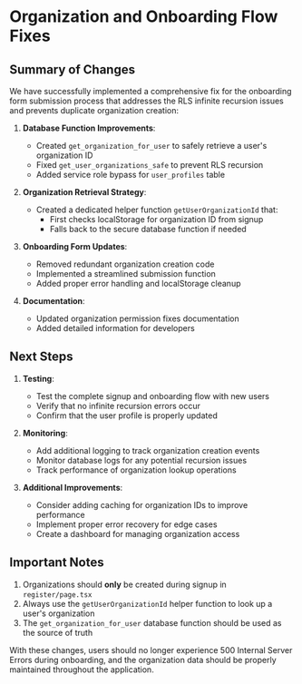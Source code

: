 # Organization and Onboarding Flow Fixes

## Summary of Changes

We have successfully implemented a comprehensive fix for the onboarding form submission process that addresses the RLS infinite recursion issues and prevents duplicate organization creation:

1. **Database Function Improvements**:
   - Created `get_organization_for_user` to safely retrieve a user's organization ID
   - Fixed `get_user_organizations_safe` to prevent RLS recursion
   - Added service role bypass for `user_profiles` table

2. **Organization Retrieval Strategy**:
   - Created a dedicated helper function `getUserOrganizationId` that:
     - First checks localStorage for organization ID from signup
     - Falls back to the secure database function if needed

3. **Onboarding Form Updates**:
   - Removed redundant organization creation code
   - Implemented a streamlined submission function
   - Added proper error handling and localStorage cleanup

4. **Documentation**:
   - Updated organization permission fixes documentation
   - Added detailed information for developers

## Next Steps

1. **Testing**:
   - Test the complete signup and onboarding flow with new users
   - Verify that no infinite recursion errors occur
   - Confirm that the user profile is properly updated

2. **Monitoring**:
   - Add additional logging to track organization creation events
   - Monitor database logs for any potential recursion issues
   - Track performance of organization lookup operations

3. **Additional Improvements**:
   - Consider adding caching for organization IDs to improve performance
   - Implement proper error recovery for edge cases
   - Create a dashboard for managing organization access

## Important Notes

1. Organizations should **only** be created during signup in `register/page.tsx`
2. Always use the `getUserOrganizationId` helper function to look up a user's organization
3. The `get_organization_for_user` database function should be used as the source of truth

With these changes, users should no longer experience 500 Internal Server Errors during onboarding, and the organization data should be properly maintained throughout the application.
